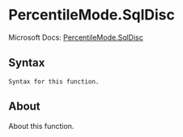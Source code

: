 ---
---

# PercentileMode.SqlDisc

Microsoft Docs: [PercentileMode.SqlDisc](https://docs.microsoft.com/en-us/powerquery-m/percentilemode-sqldisc)

## Syntax

```powerquery-m
Syntax for this function.
```

## About

About this function.

